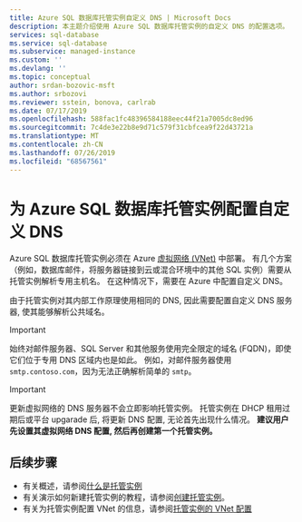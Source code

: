 ```yaml
---
title: Azure SQL 数据库托管实例自定义 DNS | Microsoft Docs
description: 本主题介绍使用 Azure SQL 数据库托管实例的自定义 DNS 的配置选项。
services: sql-database
ms.service: sql-database
ms.subservice: managed-instance
ms.custom: ''
ms.devlang: ''
ms.topic: conceptual
author: srdan-bozovic-msft
ms.author: srbozovi
ms.reviewer: sstein, bonova, carlrab
ms.date: 07/17/2019
ms.openlocfilehash: 588fac1fc48396584188eec44f21a7005dc8ed96
ms.sourcegitcommit: 7c4de3e22b8e9d71c579f31cbfcea9f22d43721a
ms.translationtype: MT
ms.contentlocale: zh-CN
ms.lasthandoff: 07/26/2019
ms.locfileid: "68567561"
---
```

# <a name="configuring-a-custom-dns-for-azure-sql-database-managed-instance"></a>为 Azure SQL 数据库托管实例配置自定义 DNS

Azure SQL 数据库托管实例必须在 Azure [虚拟网络 (VNet)](../virtual-network/virtual-networks-overview.md) 中部署。 有几个方案（例如，数据库邮件，将服务器链接到云或混合环境中的其他 SQL 实例）需要从托管实例解析专用主机名。 在这种情况下，需要在 Azure 中配置自定义 DNS。 

由于托管实例对其内部工作原理使用相同的 DNS, 因此需要配置自定义 DNS 服务器, 使其能够解析公共域名。

   > [!IMPORTANT]
   > 始终对邮件服务器、SQL Server 和其他服务使用完全限定的域名 (FQDN)，即使它们位于专用 DNS 区域内也是如此。 例如，对邮件服务器使用 `smtp.contoso.com`，因为无法正确解析简单的 `smtp`。

   > [!IMPORTANT]
   > 更新虚拟网络的 DNS 服务器不会立即影响托管实例。 托管实例在 DHCP 租用过期后或平台 upgarade 后, 将更新 DNS 配置, 无论首先出现什么情况。 **建议用户先设置其虚拟网络 DNS 配置, 然后再创建第一个托管实例。**

## <a name="next-steps"></a>后续步骤

- 有关概述，请参阅[什么是托管实例](sql-database-managed-instance.md)
- 有关演示如何新建托管实例的教程，请参阅[创建托管实例](sql-database-managed-instance-get-started.md)。
- 有关为托管实例配置 VNet 的信息，请参阅[托管实例的 VNet 配置](sql-database-managed-instance-connectivity-architecture.md)

